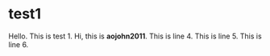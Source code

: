 # test1
Hello. This is test 1.
Hi, this is **aojohn2011**.
This is line 4.
This is line 5.
This is line 6.
